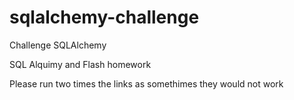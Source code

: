 # sqlalchemy-challenge
Challenge SQLAlchemy

SQL Alquimy and Flash homework 

Please run two times the links as somethimes they would not work 